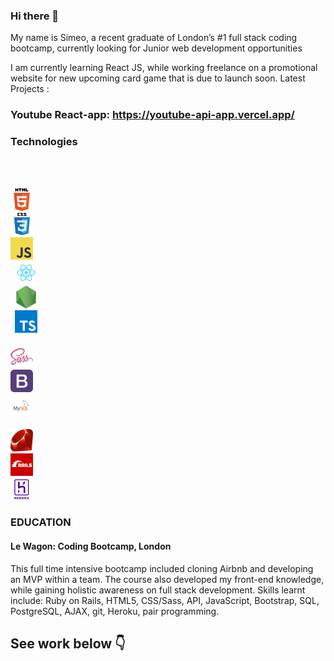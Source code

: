 ### Hi there 👋

My name is Simeo, a recent graduate of London’s #1 full stack coding bootcamp, currently looking for Junior web development opportunities

I am currently learning React JS, while working freelance on a promotional website for new upcoming card game that is due to launch soon.
Latest Projects : 
### Youtube React-app: https://youtube-api-app.vercel.app/


<h3 align="left">Technologies</h3>
 <br>
<p align="left">
<code>
<img height="36" width="36" src="https://raw.githubusercontent.com/github/explore/80688e429a7d4ef2fca1e82350fe8e3517d3494d/topics/html/html.png" />
<img height="36" width="36" src="https://raw.githubusercontent.com/github/explore/80688e429a7d4ef2fca1e82350fe8e3517d3494d/topics/css/css.png" />
<img height="36" width="36" src="https://raw.githubusercontent.com/github/explore/80688e429a7d4ef2fca1e82350fe8e3517d3494d/topics/javascript/javascript.png" />
 <img height="36" width="36" src="https://raw.githubusercontent.com/github/explore/80688e429a7d4ef2fca1e82350fe8e3517d3494d/topics/react/react.png" />
 <img height="36" width="36" src="https://raw.githubusercontent.com/github/explore/80688e429a7d4ef2fca1e82350fe8e3517d3494d/topics/nodejs/nodejs.png" />
 <img height="36" width="36" src="https://raw.githubusercontent.com/github/explore/80688e429a7d4ef2fca1e82350fe8e3517d3494d/topics/typescript/typescript.png" />
 
<img height="36" width="36" src="https://raw.githubusercontent.com/github/explore/80688e429a7d4ef2fca1e82350fe8e3517d3494d/topics/sass/sass.png" />
<img height="36" width="36" src="https://raw.githubusercontent.com/github/explore/80688e429a7d4ef2fca1e82350fe8e3517d3494d/topics/bootstrap/bootstrap.png" />
<img height="36" width="36" src="https://raw.githubusercontent.com/github/explore/80688e429a7d4ef2fca1e82350fe8e3517d3494d/topics/mysql/mysql.png" />

<img height="36" width="36" src="https://raw.githubusercontent.com/github/explore/80688e429a7d4ef2fca1e82350fe8e3517d3494d/topics/ruby/ruby.png" />
<img height="36" width="36" src="https://raw.githubusercontent.com/github/explore/80688e429a7d4ef2fca1e82350fe8e3517d3494d/topics/rails/rails.png" />
<img height="36" width="36" src="https://raw.githubusercontent.com/github/explore/cb661bc288627f05a5ac4187b00495fd8048c9fa/topics/heroku/heroku.png" /> 
</code>
</p>

<h3 align="left">EDUCATION</h3>
<h4 align="left">Le Wagon: Coding Bootcamp, London</h4>

<p align="left">
This full time intensive bootcamp included cloning Airbnb and developing an MVP within a team. The course also developed my front-end knowledge, while gaining holistic awareness on full stack development. Skills learnt include: Ruby on Rails, HTML5, CSS/Sass, API, JavaScript, Bootstrap, SQL, PostgreSQL, AJAX, git, Heroku, pair programming.</p>

## See work below 👇
